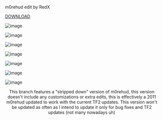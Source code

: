 m0rehud edit by RedX

[DOWNLOAD](https://github.com/Red-X1/RedX_m0re/releases/download/m0rehud-classic-base/RedX_m0re.zip)

![image](https://github.com/user-attachments/assets/296ade1d-b549-4f63-8f5d-278d70da66e8)

![image](https://github.com/user-attachments/assets/5baa6615-0d0e-4c42-b7a8-7800242325df)

![image](https://github.com/user-attachments/assets/08582abe-5eba-4c55-b4e3-b7e3fb1adf1e)

![image](https://github.com/user-attachments/assets/0382527d-fb64-42b1-85f8-bdbad6f0576d)

![image](https://github.com/user-attachments/assets/e969197d-ff9d-4afa-924f-efe3bfd9b62b)

![image](https://github.com/user-attachments/assets/1d22271b-1f63-4ec5-a76d-a33e6a20cb7e)

![image](https://github.com/user-attachments/assets/98de7d04-e866-42cf-a964-54e5beb853b0)











<div align="center">

This branch features a "stripped down" version of m0rehud, this version doesn't include any customizations or extra edits, this is effectively a 2011 m0rehud updated to work with the current TF2 updates. This version won't be updated as often as I intend to update it only for bug fixes and TF2 updates (not many nowadays uh)

</div>
